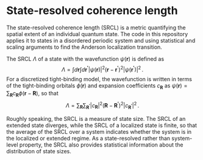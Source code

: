 # State-resolved coherence length
The state-resolved coherence length (SRCL) is a metric quantifying the spatial extent of an individual quantum state. The code in this repository applies it to states in a disordered periodic system and using statistical and scaling arguments to find the Anderson localization transition.

The SRCL $\Lambda$ of a state with the wavefunction $\psi(\mathbf{r})$ is defined as
$$
\Lambda = \int d\mathbf{r} \int d\mathbf{r^\prime} \left|\psi(\mathbf{r})\right|^2 \left(\mathbf{r}-\mathbf{r^\prime}\right)^2 \left|\psi(\mathbf{r^\prime})\right|^2 \, .
$$
For a discretized tight-binding model, the wavefunction is written in terms of the tight-binding orbitals $\phi(\mathbf{r})$ and expansion coefficients $c_{\mathbf{R}}$ as $\psi(\mathbf{r}) = \sum_{\mathbf{R}} c_{\mathbf{R}} \phi(\mathbf{r}-\mathbf{R})$, so that
$$
\Lambda = \sum_{\mathbf{R}} \sum_{\mathbf{R^\prime}} \left|c_{\mathbf{R}}\right|^2 \left(\mathbf{R}-\mathbf{R^\prime}\right)^2 \left|c_{\mathbf{R^\prime}}\right|^2 \, .
$$

Roughly speaking, the SRCL is a measure of state size. The SRCL of an extended state diverges, while the SRCL of a localized state is finite, so that the average of the SRCL over a system indicates whether the system is in the localized or extended regime. As a state-resolved rather than system-level property, the SRCL also provides statistical information about the distribution of state sizes.
